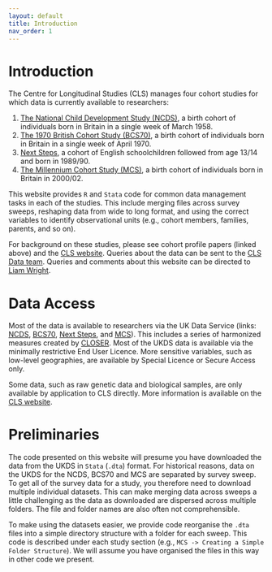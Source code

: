 ```yaml
---
layout: default
title: Introduction
nav_order: 1
---
```


# Introduction

The Centre for Longitudinal Studies (CLS) manages four cohort studies for which data is currently available to researchers:

1. [The National Child Development Study (NCDS)](https://doi.org/10.1093/ije/dyi183), a birth cohort of individuals born in Britain in a single week of March 1958.
2. [The 1970 British Cohort Study (BCS70)](https://doi.org/10.1093/ije/dyac148), a birth cohort of individuals born in Britain in a single week of April 1970.
3. [Next Steps](https://doi.org/10.5334/ohd.16), a cohort of English schoolchildren followed from age 13/14 and born in 1989/90.
4. [The Millennium Cohort Study (MCS)](https://doi.org/10.1093/ije/dyu001), a birth cohort of individuals born in Britain in 2000/02.

This website provides `R` and `Stata` code for common data management tasks in each of the studies. This include merging files across survey sweeps, reshaping data from wide to long format, and using the correct variables to identify observational units (e.g., cohort members, families, parents, and so on).

For background on these studies, please see cohort profile papers (linked above) and the [CLS website](https://cls.ucl.ac.uk/cls-studies/). Queries about the data can be sent to the [CLS Data team](mailto:clsdata@ucl.ac.uk). Queries and comments about this website can be directed to [Liam Wright](mailto:liam.wright@ucl.ac.uk).

# Data Access

Most of the data is available to researchers via the UK Data Service (links: [NCDS](https://doi.org/10.5255/UKDA-Series-2000032), [BCS70](https://doi.org/10.5255/UKDA-Series-200001), [Next Steps](https://doi.org/10.5255/UKDA-Series-2000030), and [MCS](https://doi.org/10.5255/UKDA-Series-2000031)). This includes a series of harmonized measures created by [CLOSER](https://doi.org/10.5255/UKDA-Series-2000111). Most of the UKDS data is available via the minimally restrictive End User Licence. More sensitive variables, such as low-level geographies, are available by Special Licence or Secure Access only. 

Some data, such as raw genetic data and biological samples, are only available by application to CLS directly. More information is available on the [CLS website](https://cls.ucl.ac.uk/data-access-training/data-access/).

# Preliminaries
The code presented on this website will presume you have downloaded the data from the UKDS in `Stata` (`.dta`) format. For historical reasons, data on the UKDS for the NCDS, BCS70 and MCS are separated by survey sweep. To get all of the survey data for a study, you therefore need to download multiple individual datasets. This can make merging data across sweeps a little challenging as the data as downloaded are dispersed across multiple folders. The file and folder names are also often not comprehensible.

To make using the datasets easier, we provide code reorganise the `.dta` files into a simple directory structure with a folder for each sweep. This code is described under each study section (e.g., `MCS -> Creating a Simple Folder Structure`). We will assume you have organised the files in this way in other code we present.